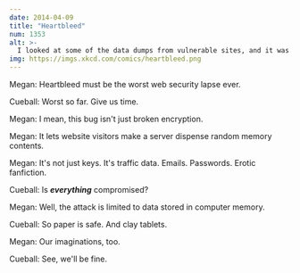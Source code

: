 ```yaml
---
date: 2014-04-09
title: "Heartbleed"
num: 1353
alt: >-
  I looked at some of the data dumps from vulnerable sites, and it was... bad. I saw emails, passwords, password hints. SSL keys and session cookies. Important servers brimming with visitor IPs. Attack ships on fire off the shoulder of Orion, c-beams glittering in the dark near the Tannhäuser Gate. I should probably patch OpenSSL.
img: https://imgs.xkcd.com/comics/heartbleed.png
---
```

Megan: Heartbleed must be the worst web security lapse ever.

Cueball: Worst so far. Give us time.

Megan: I mean, this bug isn't just broken encryption.

Megan: It lets website visitors make a server dispense random memory contents.

Megan: It's not just keys. It's traffic data. Emails. Passwords. Erotic fanfiction.

Cueball: Is ***everything*** compromised?

Megan: Well, the attack is limited to data stored in computer memory.

Cueball: So paper is safe. And clay tablets.

Megan: Our imaginations, too.

Cueball: See, we'll be fine.